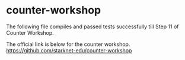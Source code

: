 # counter-workshop

The following file compiles and passed tests successfully till Step 11 of Counter Workshop.

The official link is below for the counter workshop.
https://github.com/starknet-edu/counter-workshop
